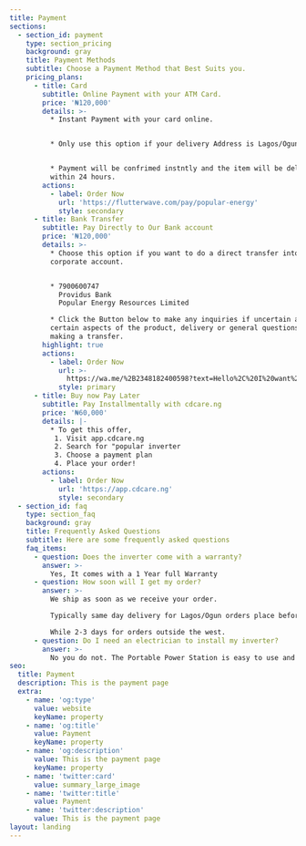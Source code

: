 ```yaml
---
title: Payment
sections:
  - section_id: payment
    type: section_pricing
    background: gray
    title: Payment Methods
    subtitle: Choose a Payment Method that Best Suits you.
    pricing_plans:
      - title: Card
        subtitle: Online Payment with your ATM Card.
        price: '₦120,000'
        details: >-
          * Instant Payment with your card online.


          * Only use this option if your delivery Address is Lagos/Ogun.


          * Payment will be confrimed instntly and the item will be delivered
          within 24 hours.
        actions:
          - label: Order Now
            url: 'https://flutterwave.com/pay/popular-energy'
            style: secondary
      - title: Bank Transfer
        subtitle: Pay Directly to Our Bank account
        price: '₦120,000'
        details: >-
          * Choose this option if you want to do a direct transfer into our
          corporate account. 


          * 7900600747 
            Providus Bank 
            Popular Energy Resources Limited

          * Click the Button below to make any inquiries if uncertain about
          certain aspects of the product, delivery or general questions before
          making a transfer.
        highlight: true
        actions:
          - label: Order Now
            url: >-
              https://wa.me/%2B2348182400598?text=Hello%2C%20I%20want%20to%20make%20a%20payment%20on%20your%20site%20but%20want%20to%20confirm%20a%20few%20things%20before%20I%20go%20ahead.
            style: primary
      - title: Buy now Pay Later
        subtitle: Pay Installmentally with cdcare.ng
        price: '₦60,000'
        details: |-
          * To get this offer,
           1. Visit app.cdcare.ng
           2. Search for "popular inverter
           3. Choose a payment plan
           4. Place your order!
        actions:
          - label: Order Now
            url: 'https://app.cdcare.ng'
            style: secondary
  - section_id: faq
    type: section_faq
    background: gray
    title: Frequently Asked Questions
    subtitle: Here are some frequently asked questions
    faq_items:
      - question: Does the inverter come with a warranty?
        answer: >-
          Yes, It comes with a 1 Year full Warranty
      - question: How soon will I get my order?
        answer: >-
          We ship as soon as we receive your order.

          Typically same day delivery for Lagos/Ogun orders place before 2pm. 

          While 2-3 days for orders outside the west.
      - question: Do I need an electrician to install my inverter?
        answer: >-
          No you do not. The Portable Power Station is easy to use and does not require electrical wiring. Insert the fuses that come with the device into the labelled slot "working fuses and plug the device to charge for first time use. REad the user manual for more information.
seo:
  title: Payment
  description: This is the payment page
  extra:
    - name: 'og:type'
      value: website
      keyName: property
    - name: 'og:title'
      value: Payment
      keyName: property
    - name: 'og:description'
      value: This is the payment page
      keyName: property
    - name: 'twitter:card'
      value: summary_large_image
    - name: 'twitter:title'
      value: Payment
    - name: 'twitter:description'
      value: This is the payment page
layout: landing
---
```

